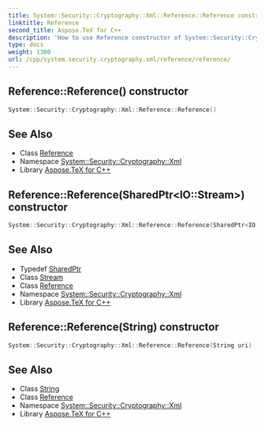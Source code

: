 ```yaml
---
title: System::Security::Cryptography::Xml::Reference::Reference constructor
linktitle: Reference
second_title: Aspose.TeX for C++
description: 'How to use Reference constructor of System::Security::Cryptography::Xml::Reference class in C++.'
type: docs
weight: 1300
url: /cpp/system.security.cryptography.xml/reference/reference/
---
```

## Reference::Reference() constructor




```cpp
System::Security::Cryptography::Xml::Reference::Reference()
```

## See Also

* Class [Reference](../)
* Namespace [System::Security::Cryptography::Xml](../../)
* Library [Aspose.TeX for C++](../../../)
## Reference::Reference(SharedPtr\<IO::Stream\>) constructor




```cpp
System::Security::Cryptography::Xml::Reference::Reference(SharedPtr<IO::Stream> stream)
```

## See Also

* Typedef [SharedPtr](../../../system/sharedptr/)
* Class [Stream](../../../system.io/stream/)
* Class [Reference](../)
* Namespace [System::Security::Cryptography::Xml](../../)
* Library [Aspose.TeX for C++](../../../)
## Reference::Reference(String) constructor




```cpp
System::Security::Cryptography::Xml::Reference::Reference(String uri)
```

## See Also

* Class [String](../../../system/string/)
* Class [Reference](../)
* Namespace [System::Security::Cryptography::Xml](../../)
* Library [Aspose.TeX for C++](../../../)
